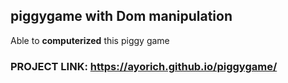 ## piggygame with Dom manipulation

Able to __computerized__ this piggy game
### PROJECT LINK: https://ayorich.github.io/piggygame/
